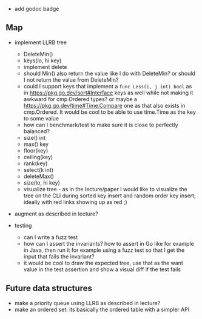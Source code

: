 * add godoc badge

## Map

* implement LLRB tree
  * DeleteMin()
  * keys(lo, hi key)
  * implement delete
  * should Min() also return the value like I do with DeleteMin? or should I not return the value
  from DeleteMin?
  * could I support keys that implement a `func Less(i, j int) bool` as in https://pkg.go.dev/sort#Interface keys as well while not making it awkward for
  cmp.Ordered types? or maybe a https://pkg.go.dev/time#Time.Compare one as that also exists in
  cmp.Ordered. It would be cool to be able to use time.Time as the key to some value
  * how can I benchmark/test to make sure it is close to perfectly balanced?
  * size() int
  * max() key
  * floor(key)
  * ceiling(key)
  * rank(key)
  * select(k int)
  * deleteMax()
  * size(lo, hi key)
  * visualize tree - as in the lecture/paper I would like to visualize the tree on the CLI during
  sorted key insert and random order key insert; ideally with red links showing up as red ;)
* augment as described in lecture?

* testing
  * can I write a fuzz test
  * how can I assert the invariants? how to assert in Go like for example in Java, then run it for
  example using a fuzz test so that I get the input that fails the invariant?
  * it would be cool to draw the expected tree, use that as the want value in the test assertion and
    show a visual diff if the test fails

## Future data structures

* make a priority queue using LLRB as described in lecture?
* make an ordered set: its basically the ordered table with a simpler API

